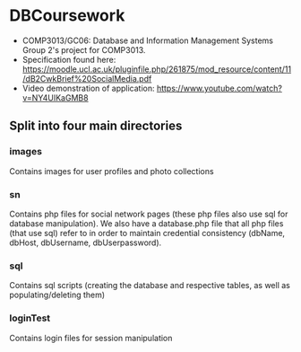# DBCoursework
* COMP3013/GC06: Database and Information Management Systems
Group 2's project for COMP3013. 
* Specification found here: https://moodle.ucl.ac.uk/pluginfile.php/261875/mod_resource/content/11/dB2CwkBrief%20SocialMedia.pdf
* Video demonstration of application:
https://www.youtube.com/watch?v=NY4UIKaGMB8

## Split into four main directories
### images
Contains images for user profiles and photo collections
### sn
Contains php files for social network pages (these php files also use sql for database manipulation). We also have a database.php file that all php files (that use sql) refer to in order to maintain credential consistency (dbName, dbHost, dbUsername, dbUserpassword).
### sql
Contains sql scripts (creating the database and respective tables, as well as populating/deleting them)
### loginTest
Contains login files for session manipulation

